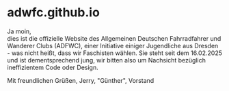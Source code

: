 # adwfc.github.io

Ja moin, <br>
dies ist die offizielle Website des Allgemeinen Deutschen Fahrradfahrer und Wanderer Clubs (ADFWC), einer Initiative einiger Jugendliche aus Dresden - was nicht heißt, dass wir Faschisten wählen. Sie steht seit dem 16.02.2025 und ist dementsprechend jung, wir bitten also um Nachsicht bezüglich ineffizientem Code oder Design.

Mit freundlichen Grüßen,
Jerry, "Günther", Vorstand
